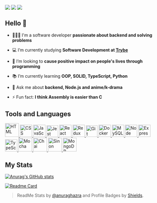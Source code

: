 <a href="https://www.linkedin.com/in/tainnaps/" target="_blank"><img src="https://img.shields.io/badge/LINKEDIN-1f6fea?style=flat&logo=linkedin"></a>
<a href="https://tainnaps.github.io/" target="_blank"><img src="https://img.shields.io/badge/PORTFOLIO-7c56bf?style=flat&logo=react&logoColor=ffffff"></a>
<a href="mailto:tainnaps@gmail.com" target="_blank"><img src="https://img.shields.io/badge/GMAIL-ea4c46?style=flat&logo=gmail&logoColor=ffffff"></a>

## Hello 👋
- 👩🏽‍💻 I'm a software developer **passionate about backend and solving problems**

- 💻 I’m currently studying **Software Development at [Trybe](https://www.betrybe.com/)**

- 🤝 I’m looking to **cause positive impact on people's lives through programming**

- 📚 I’m currently learning **OOP, SOLID, TypeScript, Python**

- 💬 Ask me about **backend, Node.js and anime/k-drama**

- ⚡ Fun fact: **I think Assembly is easier than C**

## Tools and Languages

<a href="https://www.w3schools.com/html/" target="_blanck">
   <img height="45" src="https://icons.iconarchive.com/icons/cornmanthe3rd/plex/256/Other-html-5-icon.png" alt="HTML">
</a>
<a href="https://www.w3schools.com/css/" target="_blanck">
  <img height="40" src="https://logospng.org/download/css-3/logo-css-3-2048.png" alt="CSS">
</a>
<a href="https://www.w3schools.com/js/" target="_blanck">
  <img height="40" src="https://logospng.org/download/javascript/logo-javascript-icon-1024.png" alt="JavaScript">
</a>
<a href="https://jestjs.io/" target="_blanck">
  <img height="38" src="https://symbols.getvecta.com/stencil_25/40_jest.5fde12ec22.png" alt="Jest">
</a>
<a href="https://reactjs.org/" target="_blanck">
  <img height="40" src="https://cdn4.iconfinder.com/data/icons/logos-3/600/React.js_logo-512.png" alt="React">
</a>
<a href="https://redux.js.org/" target="_blanck">
  <img height="40" src="https://img.icons8.com/color/480/redux.png" alt="Redux">
</a>
<a href="https://git-scm.com/" target="_blanck">
  <img height="38" src="https://hermes.digitalinnovation.one/articles/cover/8a7306cb-59e3-481f-832d-57ac4587b516.png" alt="Git">
</a>
<a href="https://www.docker.com/" target="_blanck" margin-right="100px">
  <img height="40" src="https://cdn-icons-png.flaticon.com/512/919/919853.png" alt="Docker">
</a>
<a href="https://www.mysql.com/" target="_blanck">
  <img height="40" src="https://www.freepnglogos.com/uploads/logo-mysql-png/logo-mysql-mysql-logo-png-images-are-download-crazypng-21.png" alt="MySQL">
</a>
<a href="https://nodejs.org/en/" target="_blanck">
  <img height="40" src="https://walde.co/wp-content/uploads/2016/09/nodejs_logo.png" alt="Node">
</a>
<a href="https://expressjs.com/" target="_blanck">
  <img height="40" src="https://freepikpsd.com/file/2019/10/express-js-png-5-Transparent-Images.png" alt="Express">
</a>
<a href="https://www.typescriptlang.org/" target="_blanck">
  <img height="40" src="https://upload.wikimedia.org/wikipedia/commons/thumb/4/4c/Typescript_logo_2020.svg/1200px-Typescript_logo_2020.svg.png" alt="TypeScript">
</a>
<a href="https://mochajs.org/" target="_blanck">
  <img height="45" src="https://blog.knoldus.com/wp-content/uploads/2019/12/mocha.png" alt="Mocha">
</a>
<a href="https://www.chaijs.com/" target="_blanck">
  <img height="45" src="https://avatars.githubusercontent.com/u/1515293?s=280&v=4" alt="Chai">
</a>
<a href="https://sinonjs.org/" target="_blanck">
  <img height="45" src="https://sinonjs.org/assets/images/logo.png" alt="Sinon">
</a>
<a href="https://www.mongodb.com/" target="_blanck">
  <img height="45" src="https://user-images.githubusercontent.com/11978772/40430921-73d53922-5e63-11e8-8dcd-1662136c3212.png" alt="MongoDB">
</a>

## My Stats

[![Anurag's GitHub stats](https://github-readme-stats.vercel.app/api?username=tainnaps&show_icons=true&theme=github_dark&include_all_commits=false&count_private=true)](https://github.com/anuraghazra/github-readme-stats)

[![Readme Card](https://github-readme-stats.vercel.app/api/top-langs/?username=tainnaps&theme=github_dark&layout=compact&card_width=447&langs_count=4)](https://github.com/anuraghazra/github-readme-stats)

> ReadMe Stats by [@anuraghazra](https://github.com/anuraghazra/github-readme-stats) and Profile Badges by [Shields](https://shields.io/).
